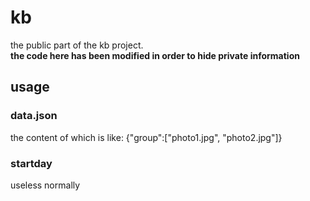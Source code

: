 # kb
the public part of the kb project.   
**the code here has been modified in order to hide private information**
## usage
### data.json
the content of which is like: {"group":["photo1.jpg", "photo2.jpg"]}
### startday
useless normally
